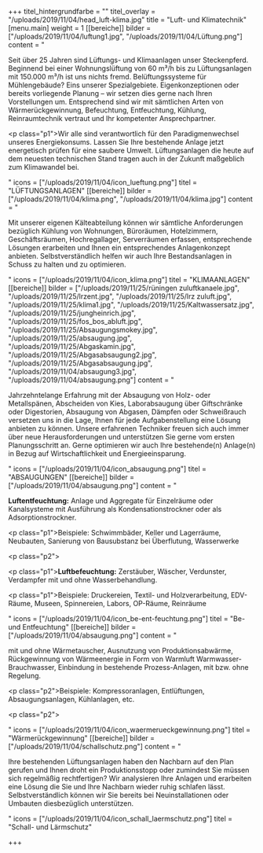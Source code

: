 +++
titel_hintergrundfarbe = ""
titel_overlay = "/uploads/2019/11/04/head_luft-klima.jpg"
title = "Luft- und Klimatechnik"
[menu.main]
weight = 1
[[bereiche]]
bilder = ["/uploads/2019/11/04/luftung1.jpg", "/uploads/2019/11/04/Lüftung.png"]
content = "<p>Seit über 25 Jahren sind Lüftungs- und Klimaanlagen unser Steckenpferd. Beginnend bei einer Wohnungslüftung von 60 m³/h bis zu Lüftungsanlagen mit 150.000 m³/h ist uns nichts fremd. Belüftungssysteme für Mühlengebäude? Eins unserer Spezialgebiete. Eigenkonzeptionen oder bereits vorliegende Planung – wir setzen dies gerne nach Ihren Vorstellungen um. Entsprechend sind wir mit sämtlichen Arten von Wärmerückgewinnung, Befeuchtung, Entfeuchtung, Kühlung, Reinraumtechnik vertraut und Ihr kompetenter Ansprechpartner.</p><p class=\"p1\">Wir alle sind verantwortlich für den Paradigmenwechsel unseres Energiekonsums. Lassen Sie Ihre bestehende Anlage jetzt energetisch prüfen für eine saubere Umwelt. Lüftungsanlagen die heute auf dem neuesten technischen Stand tragen auch in der Zukunft maßgeblich zum Klimawandel bei.</p>"
icons = ["/uploads/2019/11/04/icon_lueftung.png"]
titel = "LÜFTUNGSANLAGEN"
[[bereiche]]
bilder = ["/uploads/2019/11/04/klima.png", "/uploads/2019/11/04/klima.jpg"]
content = "<p>Mit unserer eigenen Kälteabteilung können wir sämtliche Anforderungen bezüglich Kühlung von Wohnungen, Büroräumen, Hotelzimmern, Geschäftsräumen, Hochregallager, Serverräumen erfassen, entsprechende Lösungen erarbeiten und Ihnen ein entsprechendes Anlagenkonzept anbieten. Selbstverständlich helfen wir auch Ihre Bestandsanlagen in Schuss zu halten und zu optimieren.</p>"
icons = ["/uploads/2019/11/04/icon_klima.png"]
titel = "KLIMAANLAGEN"
[[bereiche]]
bilder = ["/uploads/2019/11/25/rüningen zuluftkanaele.jpg", "/uploads/2019/11/25/lrzent.jpg", "/uploads/2019/11/25/lrz zuluft.jpg", "/uploads/2019/11/25/klima1.jpg", "/uploads/2019/11/25/Kaltwassersatz.jpg", "/uploads/2019/11/25/jungheinrich.jpg", "/uploads/2019/11/25/fos_bos_abluft.jpg", "/uploads/2019/11/25/Absaugungsmokey.jpg", "/uploads/2019/11/25/absaugung.jpg", "/uploads/2019/11/25/Abgaskamin.jpg", "/uploads/2019/11/25/Abgasabsaugung2.jpg", "/uploads/2019/11/25/Abgasabsaugung.jpg", "/uploads/2019/11/04/absaugung3.jpg", "/uploads/2019/11/04/absaugung.png"]
content = "<p>Jahrzehntelange Erfahrung mit der Absaugung von Holz- oder Metallspänen, Abscheiden von Kies, Laborabsaugung über Giftschränke oder Digestorien, Absaugung von Abgasen, Dämpfen oder Schweißrauch versetzen uns in die Lage, Ihnen für jede Aufgabenstellung eine Lösung anbieten zu können. Unsere erfahrenen Techniker freuen sich auch immer über neue Herausforderungen und unterstützen Sie gerne vom ersten Planungsschritt an. Gerne optimieren wir auch Ihre bestehende(n) Anlage(n) in Bezug auf Wirtschaftlichkeit und Energieeinsparung.</p>"
icons = ["/uploads/2019/11/04/icon_absaugung.png"]
titel = "ABSAUGUNGEN"
[[bereiche]]
bilder = ["/uploads/2019/11/04/absaugung.png"]
content = "<p><strong>Luftentfeuchtung:</strong> Anlage und Aggregate für Einzelräume oder Kanalsysteme mit Ausführung als Kondensationstrockner oder als Adsorptionstrockner.</p><p class=\"p1\">Beispiele: Schwimmbäder, Keller und Lagerräume, Neubauten, Sanierung von Bausubstanz bei Überflutung, Wasserwerke</p><p class=\"p2\"></p><p class=\"p1\"><strong>Luftbefeuchtung:</strong> Zerstäuber, Wäscher, Verdunster, Verdampfer mit und ohne Wasserbehandlung.</p><p class=\"p1\">Beispiele: Druckereien, Textil- und Holzverarbeitung, EDV-Räume, Museen, Spinnereien, Labors, OP-Räume, Reinräume</p>"
icons = ["/uploads/2019/11/04/icon_be-ent-feuchtung.png"]
titel = "Be- und Entfeuchtung"
[[bereiche]]
bilder = ["/uploads/2019/11/04/absaugung.png"]
content = "<p>mit und ohne Wärmetauscher, Ausnutzung von Produktionsabwärme, Rückgewinnung von Wärmeenergie in Form von Warmluft Warmwasser-Brauchwasser, Einbindung in bestehende Prozess-Anlagen, mit bzw. ohne Regelung.</p><p class=\"p2\">Beispiele: Kompressoranlagen, Entlüftungen, Absaugungsanlagen, Kühlanlagen, etc.</p><p class=\"p2\"><br></p>"
icons = ["/uploads/2019/11/04/icon_waermerueckgewinnung.png"]
titel = "Wärmerückgewinnung"
[[bereiche]]
bilder = ["/uploads/2019/11/04/schallschutz.png"]
content = "<p>Ihre bestehenden Lüftungsanlagen haben den Nachbarn auf den Plan gerufen und Ihnen droht ein Produktionsstopp oder zumindest Sie müssen sich regelmäßig rechtfertigen? Wir analysieren Ihre Anlagen und erarbeiten eine Lösung die Sie und Ihre Nachbarn wieder ruhig schlafen lässt. Selbstverständlich können wir Sie bereits bei Neuinstallationen oder Umbauten diesbezüglich unterstützen.</p>"
icons = ["/uploads/2019/11/04/icon_schall_laermschutz.png"]
titel = "Schall- und Lärmschutz"

+++
